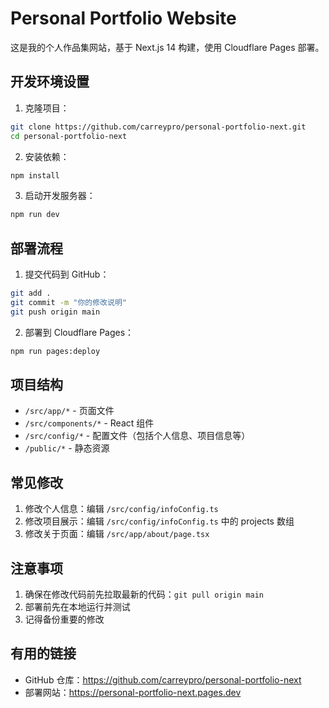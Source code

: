 # Personal Portfolio Website

这是我的个人作品集网站，基于 Next.js 14 构建，使用 Cloudflare Pages 部署。

## 开发环境设置

1. 克隆项目：
```bash
git clone https://github.com/carreypro/personal-portfolio-next.git
cd personal-portfolio-next
```

2. 安装依赖：
```bash
npm install
```

3. 启动开发服务器：
```bash
npm run dev
```

## 部署流程

1. 提交代码到 GitHub：
```bash
git add .
git commit -m "你的修改说明"
git push origin main
```

2. 部署到 Cloudflare Pages：
```bash
npm run pages:deploy
```

## 项目结构

- `/src/app/*` - 页面文件
- `/src/components/*` - React 组件
- `/src/config/*` - 配置文件（包括个人信息、项目信息等）
- `/public/*` - 静态资源

## 常见修改

1. 修改个人信息：编辑 `/src/config/infoConfig.ts`
2. 修改项目展示：编辑 `/src/config/infoConfig.ts` 中的 projects 数组
3. 修改关于页面：编辑 `/src/app/about/page.tsx`

## 注意事项

1. 确保在修改代码前先拉取最新的代码：`git pull origin main`
2. 部署前先在本地运行并测试
3. 记得备份重要的修改

## 有用的链接

- GitHub 仓库：https://github.com/carreypro/personal-portfolio-next
- 部署网站：https://personal-portfolio-next.pages.dev

